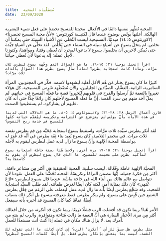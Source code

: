 ```yaml
---
title:  مُتطلَّبات المحبة
date:  23/09/2020
---
```


المحبة تُظْهِر نفسها دائمًا في الأفعال. محبتنا للمسيح تحضنا على فعل شيء للبشرية الهالكة. أعلنها بولس بوضوح عندما قال لكنيسة كورنثوس: «لأنَّ محبة المسيح تحصرنا» (٢كورنثوس ٥: ١٤) مبدئيًا، المسيحية ليست التَّخلي عن الأشياء السيئة حتى يمكننا أن نخلص. لم يتخلَّ يسوع عن أشياءٍ سيئة في السماء حتى يَخْلُص. لقد تخلَّى عن أشياءٍ جيِّدة حتى يُمكن لآخرين أن يخلصوا. يسوع لا يدعونا لمجرد أن نُعطي وقتنا، ومواهبنا، وكنوزنا لأجل عمله؛ إنَّه يدعونا لأن نُعطي حياتنا.

`اقرأ إنجيل يوحنا ٢١: ١٥-١٩. ما هو السؤال الذي وجَّهه يسوع لبطرس ثلاث مرَّات، وماذا كانت استجابة بطرس؟ لماذا سأل يسوع بطرس هذا السؤال بالذات ثلاث مرَّات؟`

كثيرًا ما كان يسوع يختار مَن هُم الأقل أهلية ليشهدوا لاسمه. فكِّر في المجنونين، المرأة السامرية، الزانية، العشَّار، الصيَّادين الجليليين، والآن مُضْطَهِد شَرِس للمسيحية. كل هؤلاء تغيروا بالنعمة ثمَّ اُرسلوا والفرح في قلوبهم لِيُخبِروا قصة ما فعله المسيح في حياتهم. لم يملّ أحد منهم مِن سرد القصة. إنَّ ما فعله المسيح لأجلهم كان رائعًا جِدًّا حتى أنه كان عليهم أن يشاركوه. لم يستطيعوا الصمت.

`قارن أعمال الرسل ٢٨: ٢٨-٣١؛ و٢تيموثاوس ٤: ٥-٨. ما هي الدلالات التي لدينا في هذه الآيات بأنَّ بولس لم يتزعزع عن التزامه وتكريسه لِيُقدِّم حياته كلها للمسيح في خدمة ربح النفوس؟`

لقد أنكر بطرس سيِّده ثلاث مرَّات، واستنبط يسوع استجابة مَحَبَّة مِن فم بطرس نفسه ثلاث مرات. في محضر التلاميذ، كان يسوع يُعِيد بناء ثِقَة بطرس في أنَّه قد غُفِرَ له بواسطة المحبة الإلهية وأنَّ يسوع ما زال لديه عمل لبطرس ليقوم به لأجله.

`اقرأ إنجيل يوحنا ٢١: ١٥-١٩ مرة أخرى، ولاحظ هُنا بصفة خاصَّة استجابة يسوع لتأكيد بطرس على محبته للمسيح. ما الذي قال يسوع لبطرس أن يقوم به كاستجابة؟`

المحبَّة الإلهية عاملة وفَعَّالة، ليست سلبية. المحبة الحقيقية هي أكثر مِن مشاعر دافئة، أكثر مِن فكرة جميلة. إنَّها تتضمن التزامًا وتكريسًا. المحبة تَحُضُّنا على العمل. تقودنا لأن نتواصل مع عالم هالك من أبناء الله في حاجة ماسَّة. عندما قال يسوع لبطرس: «ارْعَ غَنَمِي» كان ذلك بمثابة أمرٍ، لكنه كان أيضًا لغرض طمأنته. لقد طلب السيِّد استجابة للمحبة، وقد شجَّع بطرس أيضًا بأنه ما زال لديه عمل ليعمله، على الرغم من فِعْل بطرس الشنيع حين قُبِضَ على يسوع، ولم ينكر بطرس فقط معرفته بيسوع بل أنكر ذلك بسباب أيضًا، تمامًا كما كان المسيح قد أخبره بأنه سيفعل.

الأمر هُنا؟ ربما تكون قد أفشلت الرب فشلًا ذريعًا. ربما تكون قد أنكرته من خلال أفعالك أكثر مِن مرة. الأخبار السارة هي أنَّ النعمة ما زالت مُتاحة ومتوافرة، والرب لم ينتهِ من أمرك بعد. لا يزال هناك مكان في عمله إذا كُنتَ أنت مستعدًا للعمل.

`مثل بطرس، هل سبقَ لك أن ’أنكرت‘ الرب؟ إن كان كذلك، ما الذي تقوله لك القصة، ليست بما يتعلَّق بإنكار بطرس فقط، بل أيضًا كلمات المسيح لبطرس؟`
